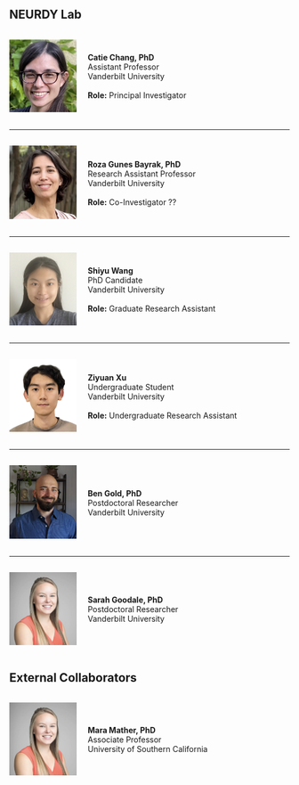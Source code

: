 ## NEURDY Lab

<div style="display: flex; align-items: center;">

<div style="flex: 1;">
<p align="left">
<img src="https://github.com/neurdylab/physai/blob/main/docs/assets/team/catie.jpg?raw=true" width="200">
</p>
</div>

<div style="flex: 3; padding-left: 20px;">

<strong>Catie Chang, PhD</strong><br>
Assistant Professor<br> 
Vanderbilt University<br>
<br>
<strong>Role:</strong> Principal Investigator<br>

</div>

</div>

---

<div style="display: flex; align-items: center;">

<div style="flex: 1;">
<p align="left">
<img src="https://github.com/neurdylab/physai/blob/main/docs/assets/team/roza.jpg?raw=true" width="200">
</p>
</div>

<div style="flex: 3; padding-left: 20px;">
  
<strong>Roza Gunes Bayrak, PhD</strong><br>
Research Assistant Professor<br>
Vanderbilt University<br>
<br>
<strong>Role:</strong> Co-Investigator ??<br>

</div>

</div>

---

<div style="display: flex; align-items: center;">

<div style="flex: 1;">
<p align="left">
<img src="https://github.com/neurdylab/physai/blob/main/docs/assets/team/shiyu.jpg?raw=true" width="200">
</p>
</div>

<div style="flex: 3; padding-left: 20px;">

<strong>Shiyu Wang</strong><br>
PhD Candidate<br>
Vanderbilt University<br>
<br>
<strong>Role:</strong> Graduate Research Assistant<br>


</div>

</div>

---

<div style="display: flex; align-items: center;">

<div style="flex: 1;">
<p align="left">
<img src="https://github.com/neurdylab/physai/blob/main/docs/assets/team/ziyuan.jpg?raw=true" width="200">
</p>
</div>

<div style="flex: 3; padding-left: 20px;">

<strong>Ziyuan Xu</strong><br>
Undergraduate Student<br>
Vanderbilt University<br>
<br>
<strong>Role:</strong> Undergraduate Research Assistant<br>


</div>

</div>

---

<div style="display: flex; align-items: center;">

<div style="flex: 1;">
<p align="left">
<img src="https://github.com/neurdylab/physai/blob/main/docs/assets/team/ben.jpg?raw=true" width="200">
</p>
</div>

<div style="flex: 3; padding-left: 20px;">

<strong>Ben Gold, PhD</strong><br>
Postdoctoral Researcher<br>
Vanderbilt University<br>
</div>

</div>

---

<div style="display: flex; align-items: center;">

<div style="flex: 1;">
<p align="left">
<img src="https://github.com/neurdylab/physai/blob/main/docs/assets/team/sarah.jpg?raw=true" width="200">
</p>
</div>

<div style="flex: 3; padding-left: 20px;">

<strong>Sarah Goodale, PhD</strong><br>
Postdoctoral Researcher<br>
Vanderbilt University<br>
</div>

</div>

## External Collaborators

<div style="display: flex; align-items: center;">

<div style="flex: 1;">
<p align="left">
<img src="https://github.com/neurdylab/physai/blob/main/docs/assets/team/sarah.jpg?raw=true" width="200">
</p>
</div>

<div style="flex: 3; padding-left: 20px;">

<strong>Mara Mather, PhD</strong><br>
Associate Professor<br>
University of Southern California<br>
</div>

</div>